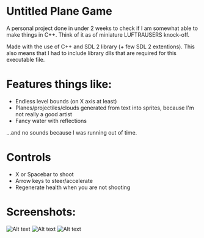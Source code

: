 # Untitled Plane Game

A personal project done in under 2 weeks to check if I am somewhat able to make things in C++. 
Think of it as of miniature LUFTRAUSERS knock-off.

Made with the use of C++ and SDL 2 library (+ few SDL 2 extentions). This also means that I had to include library dlls that are required for this executable file.

# Features things like:

- Endless level bounds (on X axis at least)
- Planes/projectiles/clouds generated from text into sprites, because I'm not really a good artist
- Fancy water with reflections

...and no sounds because I was running out of time.

# Controls

- X or Spacebar to shoot
- Arrow keys to steer/accelerate
- Regenerate health when you are not shooting

# Screenshots:

![Alt text](https://i.imgur.com/fET8s5S.png?raw=true "Screenshot #1")
![Alt text](https://i.imgur.com/pvhqdYM.png?raw=true "Screenshot #2")
![Alt text](https://i.imgur.com/iFJfbYs.png?raw=true "Screenshot #2")
